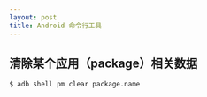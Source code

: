 ```yaml
---
layout: post
title: Android 命令行工具
---
```


清除某个应用（package）相关数据
------------------------

    $ adb shell pm clear package.name
